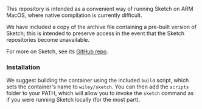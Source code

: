 This repository is intended as a convenient way of running Sketch on ARM MacOS, where native compilation is currently difficult.

We have included a copy of the archive file containing a pre-built version of Sketch; this is intended to preserve access in the event that the Sketch repositories become unavailable.

For more on Sketch, see its [GitHub repo](https://github.com/asolarlez/sketch-frontend).

### Installation

We suggest building the container using the included `build` script, which sets the container's name to `wiley/sketch`. You can then add the `scripts` folder to your PATH, which will allow you to invoke the `sketch` command as if you were running Sketch locally (for the most part).
